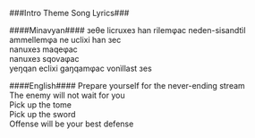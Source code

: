 ###Intro Theme Song Lyrics###

####Minavyan####
зeθe licruxeз han rilemφac neden-sisandtìl  
ammellemφa ne uclixi han зec  
nanuxeз maqeφac  
nanuxeз sqovaφac  
yeŋqan eclixi gaŋqamφac vonìllast зes  

####English####
Prepare yourself for the never-ending stream  
The enemy will not wait for you  
Pick up the tome  
Pick up the sword  
Offense will be your best defense  
